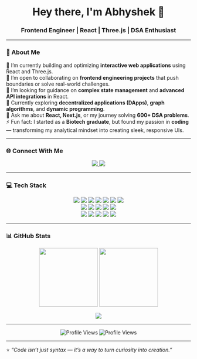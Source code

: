 <!-- Profile Header -->
<h1 align="center">Hey there, I'm Abhyshek 👋</h1>
<h3 align="center">Frontend Engineer | React | Three.js | DSA Enthusiast</h3>

---

### 💫 About Me  
🔭 I’m currently building and optimizing **interactive web applications** using React and Three.js.  
👯 I’m open to collaborating on **frontend engineering projects** that push boundaries or solve real-world challenges.  
🤝 I’m looking for guidance on **complex state management** and **advanced API integrations** in React.  
🌱 Currently exploring **decentralized applications (DApps)**, **graph algorithms**, and **dynamic programming**.  
💬 Ask me about **React, Next.js**, or my journey solving **600+ DSA problems**.  
⚡ Fun fact: I started as a **Biotech graduate**, but found my passion in **coding** — transforming my analytical mindset into creating sleek, responsive UIs.

---

### 🌐 Connect With Me  
<p align="center">
  <a href="https://www.linkedin.com/in/abhyshek-bhalaji-65324b208/">
    <img src="https://img.shields.io/badge/LinkedIn-%230077B5.svg?style=flat-square&logo=linkedin&logoColor=white"/>
  </a>
  <a href="https://x.com/Abhyyyy17">
    <img src="https://img.shields.io/badge/Twitter-%23000000.svg?style=flat-square&logo=x&logoColor=white"/>
  </a>
</p>

---

### 💻 Tech Stack  
<p align="center">
  <!-- Frontend -->
  <img src="https://img.shields.io/badge/React-%2320232a.svg?style=flat-square&logo=react&logoColor=%2361DAFB"/>
  <img src="https://img.shields.io/badge/Next.js-black?style=flat-square&logo=next.js&logoColor=white"/>
  <img src="https://img.shields.io/badge/Three.js-black?style=flat-square&logo=three.js&logoColor=white"/>
  <img src="https://img.shields.io/badge/TailwindCSS-%2338B2AC.svg?style=flat-square&logo=tailwind-css&logoColor=white"/>
  <img src="https://img.shields.io/badge/Framer-black?style=flat-square&logo=framer&logoColor=blue"/>
  <img src="https://img.shields.io/badge/Context--API-000000?style=flat-square&logo=react"/>
  <img src="https://img.shields.io/badge/Redux-%23593d88.svg?style=flat-square&logo=redux&logoColor=white"/>

  <!-- Backend -->
  <br/>
  <img src="https://img.shields.io/badge/Node.js-6DA55F?style=flat-square&logo=node.js&logoColor=white"/>
  <img src="https://img.shields.io/badge/Express.js-%23404d59.svg?style=flat-square&logo=express&logoColor=%2361DAFB"/>
  <img src="https://img.shields.io/badge/MongoDB-%234ea94b.svg?style=flat-square&logo=mongodb&logoColor=white"/>
  <img src="https://img.shields.io/badge/MySQL-4479A1.svg?style=flat-square&logo=mysql&logoColor=white"/>
  <img src="https://img.shields.io/badge/JWT-black?style=flat-square&logo=JSON%20web%20tokens"/>

  <!-- Others -->
  <br/>
  <img src="https://img.shields.io/badge/TypeScript-%23007ACC.svg?style=flat-square&logo=typescript&logoColor=white"/>
  <img src="https://img.shields.io/badge/JavaScript-%23323330.svg?style=flat-square&logo=javascript&logoColor=%23F7DF1E"/>
  <img src="https://img.shields.io/badge/Python-3670A0?style=flat-square&logo=python&logoColor=ffdd54"/>
  <img src="https://img.shields.io/badge/Appwrite-%23FD366E.svg?style=flat-square&logo=appwrite&logoColor=white"/>
  <img src="https://img.shields.io/badge/Web3.js-F16822?style=flat-square&logo=web3.js&logoColor=white"/>
</p>

---

### 📊 GitHub Stats  
<p align="center">
  <img src="https://github-readme-stats.vercel.app/api?username=Abhyshekbhalaji&theme=react&hide_border=false&show_icons=true" height="160"/>
  <img src="https://github-readme-streak-stats.herokuapp.com/?user=Abhyshekbhalaji&theme=react&hide_border=false" height="160"/>
</p>

<p align="center">
  <img src="https://github-readme-stats.vercel.app/api/top-langs/?username=Abhyshekbhalaji&theme=react&hide_border=false&layout=compact"/>
</p>

---

<p align="center">
  <img src="https://visitcount.itsvg.in/api?id=Abhyshekbhalaji&icon=2&color=12" alt="Profile Views" />
  <img src="https://komarev.com/ghpvc/?username=Abhyshekbhalaji&label=Profile%20Views&color=0e75b6&style=flat" alt="Profile Views" />
</p>


---

⭐ *“Code isn’t just syntax — it’s a way to turn curiosity into creation.”*  
